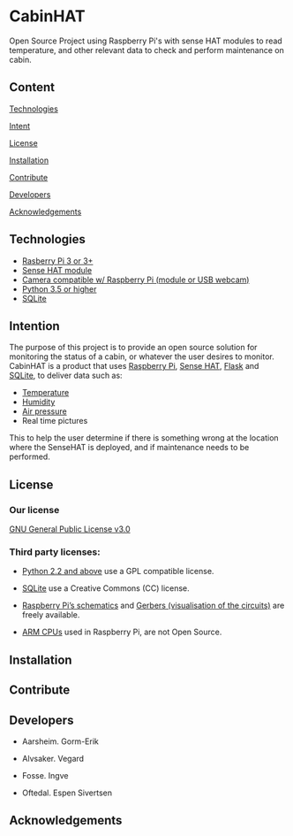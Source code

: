 # CabinHAT
Open Source Project using Raspberry Pi's with sense HAT modules to read temperature, and other relevant data to check and perform maintenance on cabin.

## Content

[Technologies](https://github.com/Espen84/CabinHAT#technologies)

[Intent](https://github.com/Espen84/CabinHAT#intent)

[License](https://github.com/Espen84/CabinHAT#license)

[Installation](https://github.com/Espen84/CabinHAT#installation)

[Contribute](https://github.com/Espen84/CabinHAT#contribute)

[Developers](https://github.com/Espen84/CabinHAT#developers)

[Acknowledgements](https://github.com/Espen84/CabinHAT#acknowledgements)

[]()

 
## Technologies
+ [Rasberry Pi 3 or 3+](https://www.raspberrypi.org/products/)
+ [Sense HAT module](https://www.raspberrypi.org/products/sense-hat/)
+ [Camera compatible w/ Raspberry Pi (module or USB webcam)](https://www.raspberrypi.org/products/camera-module-v2/)
+ [Python 3.5 or higher](https://www.python.org/downloads/)
+ [SQLite](https://www.sqlite.org/index.html)
 
## Intention

The purpose of this project is to provide an open source solution for monitoring the status of a cabin, or whatever the user desires to monitor.  CabinHAT is a product that uses [Raspberry Pi](https://www.raspberrypi.org/),
[Sense HAT](https://www.raspberrypi.org/products/sense-hat/),
[Flask](http://flask.pocoo.org/) and 
[SQLite](https://www.sqlite.org/index.html), to deliver data such as:
+ [Temperature](https://en.wikipedia.org/wiki/Temperature)
+ [Humidity](https://en.wikipedia.org/wiki/Humidity)
+ [Air pressure](https://en.wikipedia.org/wiki/Atmospheric_pressure)
+ Real time pictures  

This to help the user determine if there is something wrong at the location where the SenseHAT is deployed, and if maintenance needs to be performed. 

## License

### Our license 
[GNU General Public License v3.0](https://github.com/Espen84/CabinHAT/blob/master/LICENSE)

### Third party licenses:

+ [Python 2.2 and above](https://docs.python.org/3/license.html) use a GPL compatible license.  

+ [SQLite](https://www.sqlite.org/copyright.html) use a Creative Commons (CC) license.

+ [Raspberry Pi’s schematics](https://www.raspberrypi.org/app/uploads/2012/04/Raspberry-Pi-Schematics-R1.0.pdf) and 
  [Gerbers (visualisation of the circuits)](https://www.raspberrypi.org/blog/final-pcb-artwork/) are freely available.

+ [ARM CPUs](https://www.raspberrypi.org/documentation/faqs/) used in Raspberry Pi, are not Open Source. 

 
## Installation

## Contribute

## Developers 

+ Aarsheim. Gorm-Erik

+ Alvsaker. Vegard

+ Fosse. Ingve

+ Oftedal. Espen Sivertsen

## Acknowledgements 


